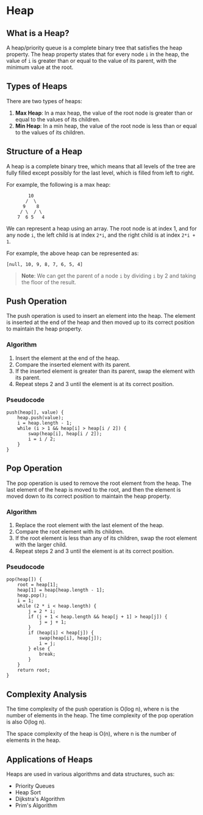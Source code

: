 # Heap

## What is a Heap?

A heap/priority queue is a complete binary tree that satisfies the heap property. The heap property states that for every node `i` in the heap, the value of `i` is greater than or equal to the value of its parent, with the minimum value at the root.

## Types of Heaps

There are two types of heaps:

1. **Max Heap**: In a max heap, the value of the root node is greater than or equal to the values of its children.
2. **Min Heap**: In a min heap, the value of the root node is less than or equal to the values of its children.

## Structure of a Heap

A heap is a complete binary tree, which means that all levels of the tree are fully filled except possibly for the last level, which is filled from left to right.

For example, the following is a max heap:

```
        10
       /  \
      9    8
     / \  / \
    7  6 5   4
```

We can represent a heap using an array. The root node is at index 1, and for any node `i`, the left child is at index `2*i`, and the right child is at index `2*i + 1`.

For example, the above heap can be represented as:

```
[null, 10, 9, 8, 7, 6, 5, 4]
```

> **Note**: We can get the parent of a node `i` by dividing `i` by 2 and taking the floor of the result.

## Push Operation

The push operation is used to insert an element into the heap. The element is inserted at the end of the heap and then moved up to its correct position to maintain the heap property.

### Algorithm

1. Insert the element at the end of the heap.
2. Compare the inserted element with its parent.
3. If the inserted element is greater than its parent, swap the element with its parent.
4. Repeat steps 2 and 3 until the element is at its correct position.

### Pseudocode

```plaintext
push(heap[], value) {
    heap.push(value);
    i = heap.length - 1;
    while (i > 1 && heap[i] > heap[i / 2]) {
        swap(heap[i], heap[i / 2]);
        i = i / 2;
    }
}
```

## Pop Operation

The pop operation is used to remove the root element from the heap. The last element of the heap is moved to the root, and then the element is moved down to its correct position to maintain the heap property.

### Algorithm

1. Replace the root element with the last element of the heap.
2. Compare the root element with its children.
3. If the root element is less than any of its children, swap the root element with the larger child.
4. Repeat steps 2 and 3 until the element is at its correct position.

### Pseudocode

```plaintext
pop(heap[]) {
    root = heap[1];
    heap[1] = heap[heap.length - 1];
    heap.pop();
    i = 1;
    while (2 * i < heap.length) {
        j = 2 * i;
        if (j + 1 < heap.length && heap[j + 1] > heap[j]) {
            j = j + 1;
        }
        if (heap[i] < heap[j]) {
            swap(heap[i], heap[j]);
            i = j;
        } else {
            break;
        }
    }
    return root;
}
```

## Complexity Analysis

The time complexity of the push operation is O(log n), where n is the number of elements in the heap. The time complexity of the pop operation is also O(log n).

The space complexity of the heap is O(n), where n is the number of elements in the heap.

## Applications of Heaps

Heaps are used in various algorithms and data structures, such as:

-   Priority Queues
-   Heap Sort
-   Dijkstra's Algorithm
-   Prim's Algorithm
